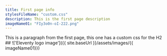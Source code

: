 ```yaml
---
title: First page info
stylesFileName: "custom.css"
description: This is the first page description
imageName01: "FIy3o0n-oI-222.png"
---
```


This is a paragraph from the first page, this one has a custom css for the H2 ##
!['Eleventy logo image']({{ site.baseUrl }}/assets/images/{{ imageName01}})